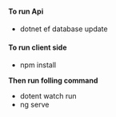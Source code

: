 #### To run Api

- dotnet ef database update

#### To run client side

- npm install

**Then run folling command**

- dotent watch run
- ng serve
